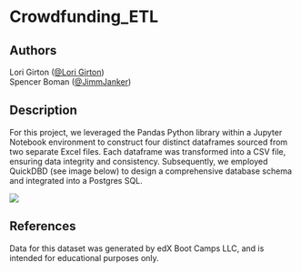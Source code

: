 # Crowdfunding_ETL

## Authors
Lori Girton ([@Lori Girton](https://github.com/lorigirton))   
Spencer Boman ([@JimmJanker](https://github.com/JimmJanker))

## Description
For this project, we leveraged the Pandas Python library within a Jupyter Notebook environment to construct four distinct dataframes sourced from two separate Excel files. Each dataframe was transformed into a CSV file, ensuring data integrity and consistency. Subsequently, we employed QuickDBD (see image below) to design a comprehensive database schema and integrated into a Postgres SQL.

<image src="QuickDBD.png">

## References
Data for this dataset was generated by edX Boot Camps LLC, and is intended for educational purposes only.
